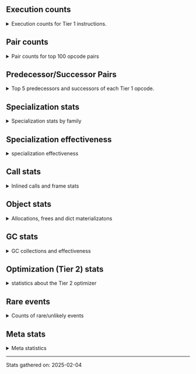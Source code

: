 ## Execution counts

<details>
<summary> Execution counts for Tier 1 instructions. </summary>


The "miss ratio" column shows the percentage of times the instruction
executed that it deoptimized. When this happens, the base unspecialized
instruction is not counted.

<table>
<thead>
<tr>
<th align="left">Name</th>
<th align="right">Base Count</th>
<th align="right">Head Count</th>
<th align="right">Change</th>
</tr>
</thead>
<tbody>
<tr>
<td align="left">ENTER_EXECUTOR</td>
<td align="right">68,939,360</td>
<td align="right">68,939,360</td>
<td align="right">0.0%</td>
</tr>
<tr>
<td align="left">RETURN_VALUE</td>
<td align="right">43,827,360</td>
<td align="right">43,827,360</td>
<td align="right">0.0%</td>
</tr>
<tr>
<td align="left">LOAD_FAST</td>
<td align="right">43,308,960</td>
<td align="right">43,308,960</td>
<td align="right">0.0%</td>
</tr>
<tr>
<td align="left">POP_JUMP_IF_FALSE</td>
<td align="right">39,941,560</td>
<td align="right">39,941,560</td>
<td align="right">0.0%</td>
</tr>
<tr>
<td align="left">TO_BOOL_BOOL</td>
<td align="right">32,763,900</td>
<td align="right">32,763,900</td>
<td align="right">0.0%</td>
</tr>
<tr>
<td align="left">RESUME_CHECK</td>
<td align="right">31,825,240</td>
<td align="right">31,825,240</td>
<td align="right">0.0%</td>
</tr>
<tr>
<td align="left">POP_TOP</td>
<td align="right">29,278,760</td>
<td align="right">29,278,760</td>
<td align="right">0.0%</td>
</tr>
<tr>
<td align="left">INTERPRETER_EXIT</td>
<td align="right">28,723,560</td>
<td align="right">28,723,560</td>
<td align="right">0.0%</td>
</tr>
<tr>
<td align="left">YIELD_VALUE</td>
<td align="right">27,287,340</td>
<td align="right">27,287,340</td>
<td align="right">0.0%</td>
</tr>
<tr>
<td align="left">LOAD_SMALL_INT</td>
<td align="right">22,303,440</td>
<td align="right">22,303,440</td>
<td align="right">0.0%</td>
</tr>
<tr>
<td align="left">STORE_FAST</td>
<td align="right">22,116,620</td>
<td align="right">22,116,620</td>
<td align="right">0.0%</td>
</tr>
<tr>
<td align="left">LOAD_FAST_LOAD_FAST</td>
<td align="right">11,573,220</td>
<td align="right">11,573,220</td>
<td align="right">0.0%</td>
</tr>
<tr>
<td align="left">POP_JUMP_IF_TRUE</td>
<td align="right">10,568,060</td>
<td align="right">10,568,060</td>
<td align="right">0.0%</td>
</tr>
<tr>
<td align="left">BINARY_SUBSCR_LIST_INT</td>
<td align="right">9,937,680</td>
<td align="right">9,937,680</td>
<td align="right">0.0%</td>
</tr>
<tr>
<td align="left">COMPARE_OP_INT</td>
<td align="right">9,759,340</td>
<td align="right">9,759,340</td>
<td align="right">0.0%</td>
</tr>
<tr>
<td align="left">LOAD_DEREF</td>
<td align="right">8,505,860</td>
<td align="right">8,505,860</td>
<td align="right">0.0%</td>
</tr>
<tr>
<td align="left">CONTAINS_OP</td>
<td align="right">7,916,260</td>
<td align="right">7,916,260</td>
<td align="right">0.0%</td>
</tr>
<tr>
<td align="left">BINARY_OP_ADD_INT</td>
<td align="right">7,892,960</td>
<td align="right">7,892,960</td>
<td align="right">0.0%</td>
</tr>
<tr>
<td align="left">CALL_PY_EXACT_ARGS</td>
<td align="right">7,838,040</td>
<td align="right">7,838,040</td>
<td align="right">0.0%</td>
</tr>
<tr>
<td align="left">LOAD_ATTR_INSTANCE_VALUE</td>
<td align="right">7,588,560</td>
<td align="right">7,588,560</td>
<td align="right">0.0%</td>
</tr>
<tr>
<td align="left">LOAD_ATTR_METHOD_WITH_VALUES</td>
<td align="right">7,300,200</td>
<td align="right">7,300,200</td>
<td align="right">0.0%</td>
</tr>
<tr>
<td align="left">LOAD_GLOBAL_MODULE</td>
<td align="right">6,908,120</td>
<td align="right">6,908,120</td>
<td align="right">0.0%</td>
</tr>
<tr>
<td align="left">BINARY_SUBSCR_GETITEM</td>
<td align="right">5,689,880</td>
<td align="right">5,689,880</td>
<td align="right">0.0%</td>
</tr>
<tr>
<td align="left">GET_ITER</td>
<td align="right">4,548,820</td>
<td align="right">4,548,820</td>
<td align="right">0.0%</td>
</tr>
<tr>
<td align="left">FOR_ITER_LIST</td>
<td align="right">3,854,240</td>
<td align="right">3,854,240</td>
<td align="right">0.0%</td>
</tr>
<tr>
<td align="left">SWAP</td>
<td align="right">2,737,040</td>
<td align="right">2,737,040</td>
<td align="right">0.0%</td>
</tr>
<tr>
<td align="left">LOAD_CONST_IMMORTAL</td>
<td align="right">2,495,800</td>
<td align="right">2,495,800</td>
<td align="right">0.0%</td>
</tr>
<tr>
<td align="left">COPY</td>
<td align="right">2,203,800</td>
<td align="right">2,203,800</td>
<td align="right">0.0%</td>
</tr>
<tr>
<td align="left">LOAD_GLOBAL_BUILTIN</td>
<td align="right">1,789,740</td>
<td align="right">1,789,740</td>
<td align="right">0.0%</td>
</tr>
<tr>
<td align="left">CALL_LEN</td>
<td align="right">1,789,300</td>
<td align="right">1,789,300</td>
<td align="right">0.0%</td>
</tr>
<tr>
<td align="left">POP_ITER</td>
<td align="right">1,340,160</td>
<td align="right">1,340,160</td>
<td align="right">0.0%</td>
</tr>
<tr>
<td align="left">FOR_ITER_RANGE</td>
<td align="right">1,308,360</td>
<td align="right">1,308,360</td>
<td align="right">0.0%</td>
</tr>
<tr>
<td align="left">STORE_SUBSCR_LIST_INT</td>
<td align="right">1,281,420</td>
<td align="right">1,281,420</td>
<td align="right">0.0%</td>
</tr>
<tr>
<td align="left">BINARY_OP_SUBTRACT_INT</td>
<td align="right">1,117,260</td>
<td align="right">1,117,260</td>
<td align="right">0.0%</td>
</tr>
<tr>
<td align="left">JUMP_BACKWARD_JIT</td>
<td align="right">1,005,880</td>
<td align="right">1,005,880</td>
<td align="right">0.0%</td>
</tr>
<tr>
<td align="left">CALL_BUILTIN_CLASS</td>
<td align="right">981,520</td>
<td align="right">981,520</td>
<td align="right">0.0%</td>
</tr>
<tr>
<td align="left">LOAD_CONST_MORTAL</td>
<td align="right">698,180</td>
<td align="right">698,180</td>
<td align="right">0.0%</td>
</tr>
<tr>
<td align="left">STORE_ATTR_INSTANCE_VALUE</td>
<td align="right">651,320</td>
<td align="right">651,320</td>
<td align="right">0.0%</td>
</tr>
<tr>
<td align="left">BUILD_LIST</td>
<td align="right">618,220</td>
<td align="right">618,220</td>
<td align="right">0.0%</td>
</tr>
<tr>
<td align="left">BUILD_TUPLE</td>
<td align="right">548,580</td>
<td align="right">548,580</td>
<td align="right">0.0%</td>
</tr>
<tr>
<td align="left">LOAD_ATTR_METHOD_NO_DICT</td>
<td align="right">514,280</td>
<td align="right">514,280</td>
<td align="right">0.0%</td>
</tr>
<tr>
<td align="left">NOT_TAKEN</td>
<td align="right">471,680</td>
<td align="right">471,680</td>
<td align="right">0.0%</td>
</tr>
<tr>
<td align="left">CALL_LIST_APPEND</td>
<td align="right">448,320</td>
<td align="right">448,320</td>
<td align="right">0.0%</td>
</tr>
<tr>
<td align="left">BINARY_SUBSCR</td>
<td align="right">421,600</td>
<td align="right">421,600</td>
<td align="right">0.0%</td>
</tr>
<tr>
<td align="left">POP_JUMP_IF_NOT_NONE</td>
<td align="right">376,780</td>
<td align="right">376,780</td>
<td align="right">0.0%</td>
</tr>
<tr>
<td align="left">EXTENDED_ARG</td>
<td align="right">357,980</td>
<td align="right">357,980</td>
<td align="right">0.0%</td>
</tr>
<tr>
<td align="left">EXIT_INIT_CHECK</td>
<td align="right">236,160</td>
<td align="right">236,160</td>
<td align="right">0.0%</td>
</tr>
<tr>
<td align="left">CALL_ALLOC_AND_ENTER_INIT</td>
<td align="right">236,160</td>
<td align="right">236,160</td>
<td align="right">0.0%</td>
</tr>
<tr>
<td align="left">MAKE_FUNCTION</td>
<td align="right">223,880</td>
<td align="right">223,880</td>
<td align="right">0.0%</td>
</tr>
<tr>
<td align="left">RETURN_GENERATOR</td>
<td align="right">223,820</td>
<td align="right">223,820</td>
<td align="right">0.0%</td>
</tr>
<tr>
<td align="left">COPY_FREE_VARS</td>
<td align="right">223,820</td>
<td align="right">223,820</td>
<td align="right">0.0%</td>
</tr>
<tr>
<td align="left">SET_FUNCTION_ATTRIBUTE</td>
<td align="right">223,820</td>
<td align="right">223,820</td>
<td align="right">0.0%</td>
</tr>
<tr>
<td align="left">CALL_BUILTIN_FAST_WITH_KEYWORDS</td>
<td align="right">223,760</td>
<td align="right">223,760</td>
<td align="right">0.0%</td>
</tr>
<tr>
<td align="left">MAKE_CELL</td>
<td align="right">207,420</td>
<td align="right">207,420</td>
<td align="right">0.0%</td>
</tr>
<tr>
<td align="left">LIST_APPEND</td>
<td align="right">203,520</td>
<td align="right">203,520</td>
<td align="right">0.0%</td>
</tr>
<tr>
<td align="left">STORE_FAST_LOAD_FAST</td>
<td align="right">201,260</td>
<td align="right">201,260</td>
<td align="right">0.0%</td>
</tr>
<tr>
<td align="left">LOAD_ATTR_CLASS</td>
<td align="right">188,220</td>
<td align="right">188,220</td>
<td align="right">0.0%</td>
</tr>
<tr>
<td align="left">JUMP_FORWARD</td>
<td align="right">165,180</td>
<td align="right">165,180</td>
<td align="right">0.0%</td>
</tr>
<tr>
<td align="left">LOAD_FAST_AND_CLEAR</td>
<td align="right">156,480</td>
<td align="right">156,480</td>
<td align="right">0.0%</td>
</tr>
<tr>
<td align="left">BINARY_SUBSCR_TUPLE_INT</td>
<td align="right">155,560</td>
<td align="right">155,560</td>
<td align="right">0.0%</td>
</tr>
<tr>
<td align="left">CALL_PY_GENERAL</td>
<td align="right">154,620</td>
<td align="right">154,620</td>
<td align="right">0.0%</td>
</tr>
<tr>
<td align="left">STORE_FAST_STORE_FAST</td>
<td align="right">124,920</td>
<td align="right">124,920</td>
<td align="right">0.0%</td>
</tr>
<tr>
<td align="left">UNPACK_SEQUENCE_TWO_TUPLE</td>
<td align="right">124,920</td>
<td align="right">124,920</td>
<td align="right">0.0%</td>
</tr>
<tr>
<td align="left">STORE_DEREF</td>
<td align="right">114,440</td>
<td align="right">114,440</td>
<td align="right">0.0%</td>
</tr>
<tr>
<td align="left">CONTAINS_OP_DICT</td>
<td align="right">109,440</td>
<td align="right">109,440</td>
<td align="right">0.0%</td>
</tr>
<tr>
<td align="left">BINARY_SUBSCR_DICT</td>
<td align="right">98,940</td>
<td align="right">98,940</td>
<td align="right">0.0%</td>
</tr>
<tr>
<td align="left">CALL_METHOD_DESCRIPTOR_O</td>
<td align="right">58,700</td>
<td align="right">58,700</td>
<td align="right">0.0%</td>
</tr>
<tr>
<td align="left">COMPARE_OP_STR</td>
<td align="right">36,540</td>
<td align="right">36,540</td>
<td align="right">0.0%</td>
</tr>
<tr>
<td align="left">BINARY_SUBSCR_STR_INT</td>
<td align="right">36,480</td>
<td align="right">36,480</td>
<td align="right">0.0%</td>
</tr>
<tr>
<td align="left">CALL_KW_NON_PY</td>
<td align="right">27,840</td>
<td align="right">27,840</td>
<td align="right">0.0%</td>
</tr>
<tr>
<td align="left">BINARY_OP</td>
<td align="right">25,220</td>
<td align="right">25,220</td>
<td align="right">0.0%</td>
</tr>
<tr>
<td align="left">BINARY_SLICE</td>
<td align="right">23,040</td>
<td align="right">23,040</td>
<td align="right">0.0%</td>
</tr>
<tr>
<td align="left">STORE_SUBSCR_DICT</td>
<td align="right">18,240</td>
<td align="right">18,240</td>
<td align="right">0.0%</td>
</tr>
<tr>
<td align="left">CALL_STR_1</td>
<td align="right">11,520</td>
<td align="right">11,520</td>
<td align="right">0.0%</td>
</tr>
<tr>
<td align="left">BINARY_OP_MULTIPLY_INT</td>
<td align="right">7,680</td>
<td align="right">7,680</td>
<td align="right">0.0%</td>
</tr>
<tr>
<td align="left">CALL_METHOD_DESCRIPTOR_FAST</td>
<td align="right">6,180</td>
<td align="right">6,180</td>
<td align="right">0.0%</td>
</tr>
<tr>
<td align="left">PUSH_NULL</td>
<td align="right">1,560</td>
<td align="right">1,560</td>
<td align="right">0.0%</td>
</tr>
<tr>
<td align="left">CALL_NON_PY_GENERAL</td>
<td align="right">1,320</td>
<td align="right">1,320</td>
<td align="right">0.0%</td>
</tr>
<tr>
<td align="left">LOAD_ATTR_MODULE</td>
<td align="right">1,260</td>
<td align="right">1,260</td>
<td align="right">0.0%</td>
</tr>
<tr>
<td align="left">CALL_METHOD_DESCRIPTOR_FAST_WITH_KEYWORDS</td>
<td align="right">1,020</td>
<td align="right">1,020</td>
<td align="right">0.0%</td>
</tr>
<tr>
<td align="left">CALL_METHOD_DESCRIPTOR_NOARGS</td>
<td align="right">1,020</td>
<td align="right">1,020</td>
<td align="right">0.0%</td>
</tr>
<tr>
<td align="left">BUILD_MAP</td>
<td align="right">960</td>
<td align="right">960</td>
<td align="right">0.0%</td>
</tr>
<tr>
<td align="left">CALL_KW_PY</td>
<td align="right">960</td>
<td align="right">960</td>
<td align="right">0.0%</td>
</tr>
<tr>
<td align="left">LOAD_ATTR_METHOD_LAZY_DICT</td>
<td align="right">960</td>
<td align="right">960</td>
<td align="right">0.0%</td>
</tr>
<tr>
<td align="left">LOAD_ATTR</td>
<td align="right">420</td>
<td align="right">420</td>
<td align="right">0.0%</td>
</tr>
<tr>
<td align="left">CALL</td>
<td align="right">380</td>
<td align="right">380</td>
<td align="right">0.0%</td>
</tr>
<tr>
<td align="left">LOAD_GLOBAL</td>
<td align="right">200</td>
<td align="right">200</td>
<td align="right">0.0%</td>
</tr>
<tr>
<td align="left">CALL_FUNCTION_EX</td>
<td align="right">120</td>
<td align="right">120</td>
<td align="right">0.0%</td>
</tr>
<tr>
<td align="left">TO_BOOL</td>
<td align="right">100</td>
<td align="right">100</td>
<td align="right">0.0%</td>
</tr>
<tr>
<td align="left">NOP</td>
<td align="right">60</td>
<td align="right">60</td>
<td align="right">0.0%</td>
</tr>
<tr>
<td align="left">CALL_INTRINSIC_1</td>
<td align="right">60</td>
<td align="right">60</td>
<td align="right">0.0%</td>
</tr>
<tr>
<td align="left">FOR_ITER</td>
<td align="right">60</td>
<td align="right">60</td>
<td align="right">0.0%</td>
</tr>
<tr>
<td align="left">IS_OP</td>
<td align="right">60</td>
<td align="right">60</td>
<td align="right">0.0%</td>
</tr>
<tr>
<td align="left">LIST_EXTEND</td>
<td align="right">60</td>
<td align="right">60</td>
<td align="right">0.0%</td>
</tr>
<tr>
<td align="left">LOAD_FAST_CHECK</td>
<td align="right">60</td>
<td align="right">60</td>
<td align="right">0.0%</td>
</tr>
<tr>
<td align="left">BINARY_OP_SUBTRACT_FLOAT</td>
<td align="right">60</td>
<td align="right">60</td>
<td align="right">0.0%</td>
</tr>
<tr>
<td align="left">UNPACK_SEQUENCE</td>
<td align="right">40</td>
<td align="right">40</td>
<td align="right">0.0%</td>
</tr>
<tr>
<td align="left">COMPARE_OP</td>
<td align="right">20</td>
<td align="right">20</td>
<td align="right">0.0%</td>
</tr>
</tbody>
</table>


</details>

## Pair counts

<details>
<summary> Pair counts for top 100 opcode pairs </summary>


Pairs of specialized operations that deoptimize and are then followed by
the corresponding unspecialized instruction are not counted as pairs.

Not included in comparative output.


</details>

## Predecessor/Successor Pairs

<details>
<summary> Top 5 predecessors and successors of each Tier 1 opcode. </summary>


This does not include the unspecialized instructions that occur after a
specialized instruction deoptimizes.

Not included in comparative output.


</details>

## Specialization stats

<details>
<summary> Specialization stats by family </summary>

### BINARY_OP

<details>
<summary> specialization stats for BINARY_OP family </summary>

<table>
<thead>
<tr>
<th align="left">Kind</th>
<th align="right">Base Count</th>
<th align="right">Base Ratio</th>
<th align="right">Head Count</th>
<th align="right">Head Ratio</th>
<th align="right">Change</th>
</tr>
</thead>
<tbody>
<tr>
<td align="left">
deferred
<details>
<summary>ⓘ</summary>

Lists the number of "deferred" (i.e. not specialized) instructions executed.
</details>
</td>
<td align="right">24,960</td>
<td align="right">0.2%</td>
<td align="right">24,960</td>
<td align="right">0.2%</td>
<td align="right">0.0%</td>
</tr>
<tr>
<td align="left">
hit
<details>
<summary>ⓘ</summary>

Specialized instructions that complete.
</details>
</td>
<td align="right">11,242,620</td>
<td align="right">99.8%</td>
<td align="right">11,242,620</td>
<td align="right">99.8%</td>
<td align="right">0.0%</td>
</tr>
</tbody>
</table>

<table>
<thead>
<tr>
<th align="left">Success</th>
<th align="right">Base Count</th>
<th align="right">Base Ratio</th>
<th align="right">Head Count</th>
<th align="right">Head Ratio</th>
<th align="right">Change</th>
</tr>
</thead>
<tbody>
<tr>
<td align="left">Success</td>
<td align="right">20</td>
<td align="right">7.7%</td>
<td align="right">20</td>
<td align="right">7.7%</td>
<td align="right">0.0%</td>
</tr>
<tr>
<td align="left">Failure</td>
<td align="right">240</td>
<td align="right">92.3%</td>
<td align="right">240</td>
<td align="right">92.3%</td>
<td align="right">0.0%</td>
</tr>
</tbody>
</table>

<table>
<thead>
<tr>
<th align="left">Failure kind</th>
<th align="right">Base Count</th>
<th align="right">Base Ratio</th>
<th align="right">Head Count</th>
<th align="right">Head Ratio</th>
<th align="right">Change</th>
</tr>
</thead>
<tbody>
<tr>
<td align="left">multiply different types</td>
<td align="right">160</td>
<td align="right">66.7%</td>
<td align="right">160</td>
<td align="right">66.7%</td>
<td align="right">0.0%</td>
</tr>
<tr>
<td align="left">remainder</td>
<td align="right">80</td>
<td align="right">33.3%</td>
<td align="right">80</td>
<td align="right">33.3%</td>
<td align="right">0.0%</td>
</tr>
</tbody>
</table>


</details>

### BINARY_SLICE

<details>
<summary> specialization stats for BINARY_SLICE family </summary>

<table>
<thead>
<tr>
<th align="left">Kind</th>
<th align="right">Base Count</th>
<th align="right">Base Ratio</th>
<th align="right">Head Count</th>
<th align="right">Head Ratio</th>
<th align="right">Change</th>
</tr>
</thead>
<tbody>
<tr>
<td align="left">
deferred
<details>
<summary>ⓘ</summary>

Lists the number of "deferred" (i.e. not specialized) instructions executed.
</details>
</td>
<td align="right">23,040</td>
<td align="right">100.0%</td>
<td align="right">23,040</td>
<td align="right">100.0%</td>
<td align="right">0.0%</td>
</tr>
</tbody>
</table>


</details>

### BINARY_SUBSCR

<details>
<summary> specialization stats for BINARY_SUBSCR family </summary>

<table>
<thead>
<tr>
<th align="left">Kind</th>
<th align="right">Base Count</th>
<th align="right">Base Ratio</th>
<th align="right">Head Count</th>
<th align="right">Head Ratio</th>
<th align="right">Change</th>
</tr>
</thead>
<tbody>
<tr>
<td align="left">
deferred
<details>
<summary>ⓘ</summary>

Lists the number of "deferred" (i.e. not specialized) instructions executed.
</details>
</td>
<td align="right">421,440</td>
<td align="right">0.5%</td>
<td align="right">421,440</td>
<td align="right">0.5%</td>
<td align="right">0.0%</td>
</tr>
<tr>
<td align="left">
hit
<details>
<summary>ⓘ</summary>

Specialized instructions that complete.
</details>
</td>
<td align="right">82,219,320</td>
<td align="right">99.5%</td>
<td align="right">82,219,320</td>
<td align="right">99.5%</td>
<td align="right">0.0%</td>
</tr>
</tbody>
</table>

<table>
<thead>
<tr>
<th align="left">Success</th>
<th align="right">Base Count</th>
<th align="right">Base Ratio</th>
<th align="right">Head Count</th>
<th align="right">Head Ratio</th>
<th align="right">Change</th>
</tr>
</thead>
<tbody>
<tr>
<td align="left">Success</td>
<td align="right">40</td>
<td align="right">25.0%</td>
<td align="right">40</td>
<td align="right">25.0%</td>
<td align="right">0.0%</td>
</tr>
<tr>
<td align="left">Failure</td>
<td align="right">120</td>
<td align="right">75.0%</td>
<td align="right">120</td>
<td align="right">75.0%</td>
<td align="right">0.0%</td>
</tr>
</tbody>
</table>

<table>
<thead>
<tr>
<th align="left">Failure kind</th>
<th align="right">Base Count</th>
<th align="right">Base Ratio</th>
<th align="right">Head Count</th>
<th align="right">Head Ratio</th>
<th align="right">Change</th>
</tr>
</thead>
<tbody>
<tr>
<td align="left">list slice</td>
<td align="right">120</td>
<td align="right">100.0%</td>
<td align="right">120</td>
<td align="right">100.0%</td>
<td align="right">0.0%</td>
</tr>
</tbody>
</table>


</details>

### CALL

<details>
<summary> specialization stats for CALL family </summary>

<table>
<thead>
<tr>
<th align="left">Kind</th>
<th align="right">Base Count</th>
<th align="right">Base Ratio</th>
<th align="right">Head Count</th>
<th align="right">Head Ratio</th>
<th align="right">Change</th>
</tr>
</thead>
<tbody>
<tr>
<td align="left">
hit
<details>
<summary>ⓘ</summary>

Specialized instructions that complete.
</details>
</td>
<td align="right">76,126,140</td>
<td align="right">100.0%</td>
<td align="right">76,126,140</td>
<td align="right">100.0%</td>
<td align="right">0.0%</td>
</tr>
</tbody>
</table>

<table>
<thead>
<tr>
<th align="left">Success</th>
<th align="right">Base Count</th>
<th align="right">Base Ratio</th>
<th align="right">Head Count</th>
<th align="right">Head Ratio</th>
<th align="right">Change</th>
</tr>
</thead>
<tbody>
<tr>
<td align="left">Success</td>
<td align="right">380</td>
<td align="right">100.0%</td>
<td align="right">380</td>
<td align="right">100.0%</td>
<td align="right">0.0%</td>
</tr>
<tr>
<td align="left">Failure</td>
<td align="right">0</td>
<td align="right">0.0%</td>
<td align="right">0</td>
<td align="right">0.0%</td>
<td align="right"></td>
</tr>
</tbody>
</table>


</details>

### COMPARE_OP

<details>
<summary> specialization stats for COMPARE_OP family </summary>

<table>
<thead>
<tr>
<th align="left">Kind</th>
<th align="right">Base Count</th>
<th align="right">Base Ratio</th>
<th align="right">Head Count</th>
<th align="right">Head Ratio</th>
<th align="right">Change</th>
</tr>
</thead>
<tbody>
<tr>
<td align="left">
hit
<details>
<summary>ⓘ</summary>

Specialized instructions that complete.
</details>
</td>
<td align="right">53,532,540</td>
<td align="right">100.0%</td>
<td align="right">53,532,540</td>
<td align="right">100.0%</td>
<td align="right">0.0%</td>
</tr>
</tbody>
</table>

<table>
<thead>
<tr>
<th align="left">Success</th>
<th align="right">Base Count</th>
<th align="right">Base Ratio</th>
<th align="right">Head Count</th>
<th align="right">Head Ratio</th>
<th align="right">Change</th>
</tr>
</thead>
<tbody>
<tr>
<td align="left">Success</td>
<td align="right">20</td>
<td align="right">100.0%</td>
<td align="right">20</td>
<td align="right">100.0%</td>
<td align="right">0.0%</td>
</tr>
<tr>
<td align="left">Failure</td>
<td align="right">0</td>
<td align="right">0.0%</td>
<td align="right">0</td>
<td align="right">0.0%</td>
<td align="right"></td>
</tr>
</tbody>
</table>


</details>

### CONTAINS_OP

<details>
<summary> specialization stats for CONTAINS_OP family </summary>

<table>
<thead>
<tr>
<th align="left">Kind</th>
<th align="right">Base Count</th>
<th align="right">Base Ratio</th>
<th align="right">Head Count</th>
<th align="right">Head Ratio</th>
<th align="right">Change</th>
</tr>
</thead>
<tbody>
<tr>
<td align="left">
deferred
<details>
<summary>ⓘ</summary>

Lists the number of "deferred" (i.e. not specialized) instructions executed.
</details>
</td>
<td align="right">7,914,260</td>
<td align="right">98.6%</td>
<td align="right">7,914,260</td>
<td align="right">98.6%</td>
<td align="right">0.0%</td>
</tr>
<tr>
<td align="left">
hit
<details>
<summary>ⓘ</summary>

Specialized instructions that complete.
</details>
</td>
<td align="right">109,440</td>
<td align="right">1.4%</td>
<td align="right">109,440</td>
<td align="right">1.4%</td>
<td align="right">0.0%</td>
</tr>
</tbody>
</table>

<table>
<thead>
<tr>
<th align="left">Success</th>
<th align="right">Base Count</th>
<th align="right">Base Ratio</th>
<th align="right">Head Count</th>
<th align="right">Head Ratio</th>
<th align="right">Change</th>
</tr>
</thead>
<tbody>
<tr>
<td align="left">Success</td>
<td align="right">0</td>
<td align="right">0.0%</td>
<td align="right">0</td>
<td align="right">0.0%</td>
<td align="right"></td>
</tr>
<tr>
<td align="left">Failure</td>
<td align="right">2,000</td>
<td align="right">100.0%</td>
<td align="right">2,000</td>
<td align="right">100.0%</td>
<td align="right">0.0%</td>
</tr>
</tbody>
</table>

<table>
<thead>
<tr>
<th align="left">Failure kind</th>
<th align="right">Base Count</th>
<th align="right">Base Ratio</th>
<th align="right">Head Count</th>
<th align="right">Head Ratio</th>
<th align="right">Change</th>
</tr>
</thead>
<tbody>
<tr>
<td align="left">list</td>
<td align="right">2,000</td>
<td align="right">100.0%</td>
<td align="right">2,000</td>
<td align="right">100.0%</td>
<td align="right">0.0%</td>
</tr>
</tbody>
</table>


</details>

### FOR_ITER

<details>
<summary> specialization stats for FOR_ITER family </summary>

<table>
<thead>
<tr>
<th align="left">Kind</th>
<th align="right">Base Count</th>
<th align="right">Base Ratio</th>
<th align="right">Head Count</th>
<th align="right">Head Ratio</th>
<th align="right">Change</th>
</tr>
</thead>
<tbody>
<tr>
<td align="left">
deferred
<details>
<summary>ⓘ</summary>

Lists the number of "deferred" (i.e. not specialized) instructions executed.
</details>
</td>
<td align="right">60</td>
<td align="right">0.0%</td>
<td align="right">60</td>
<td align="right">0.0%</td>
<td align="right">0.0%</td>
</tr>
<tr>
<td align="left">
hit
<details>
<summary>ⓘ</summary>

Specialized instructions that complete.
</details>
</td>
<td align="right">5,060,840</td>
<td align="right">98.0%</td>
<td align="right">5,060,840</td>
<td align="right">98.0%</td>
<td align="right">0.0%</td>
</tr>
<tr>
<td align="left">
miss
<details>
<summary>ⓘ</summary>

Specialized instructions that deopt.
</details>
</td>
<td align="right">101,760</td>
<td align="right">2.0%</td>
<td align="right">101,760</td>
<td align="right">2.0%</td>
<td align="right">0.0%</td>
</tr>
</tbody>
</table>

<table>
<thead>
<tr>
<th align="left">Success</th>
<th align="right">Base Count</th>
<th align="right">Base Ratio</th>
<th align="right">Head Count</th>
<th align="right">Head Ratio</th>
<th align="right">Change</th>
</tr>
</thead>
<tbody>
<tr>
<td align="left">Success</td>
<td align="right">1,920</td>
<td align="right">100.0%</td>
<td align="right">1,920</td>
<td align="right">100.0%</td>
<td align="right">0.0%</td>
</tr>
<tr>
<td align="left">Failure</td>
<td align="right">0</td>
<td align="right">0.0%</td>
<td align="right">0</td>
<td align="right">0.0%</td>
<td align="right"></td>
</tr>
</tbody>
</table>


</details>

### LOAD_ATTR

<details>
<summary> specialization stats for LOAD_ATTR family </summary>

<table>
<thead>
<tr>
<th align="left">Kind</th>
<th align="right">Base Count</th>
<th align="right">Base Ratio</th>
<th align="right">Head Count</th>
<th align="right">Head Ratio</th>
<th align="right">Change</th>
</tr>
</thead>
<tbody>
<tr>
<td align="left">
deferred
<details>
<summary>ⓘ</summary>

Lists the number of "deferred" (i.e. not specialized) instructions executed.
</details>
</td>
<td align="right">60</td>
<td align="right">0.0%</td>
<td align="right">60</td>
<td align="right">0.0%</td>
<td align="right">0.0%</td>
</tr>
<tr>
<td align="left">
hit
<details>
<summary>ⓘ</summary>

Specialized instructions that complete.
</details>
</td>
<td align="right">105,165,540</td>
<td align="right">100.0%</td>
<td align="right">105,165,540</td>
<td align="right">100.0%</td>
<td align="right">0.0%</td>
</tr>
</tbody>
</table>

<table>
<thead>
<tr>
<th align="left">Success</th>
<th align="right">Base Count</th>
<th align="right">Base Ratio</th>
<th align="right">Head Count</th>
<th align="right">Head Ratio</th>
<th align="right">Change</th>
</tr>
</thead>
<tbody>
<tr>
<td align="left">Success</td>
<td align="right">340</td>
<td align="right">94.4%</td>
<td align="right">340</td>
<td align="right">94.4%</td>
<td align="right">0.0%</td>
</tr>
<tr>
<td align="left">Failure</td>
<td align="right">20</td>
<td align="right">5.6%</td>
<td align="right">20</td>
<td align="right">5.6%</td>
<td align="right">0.0%</td>
</tr>
</tbody>
</table>


</details>

### LOAD_GLOBAL

<details>
<summary> specialization stats for LOAD_GLOBAL family </summary>

<table>
<thead>
<tr>
<th align="left">Kind</th>
<th align="right">Base Count</th>
<th align="right">Base Ratio</th>
<th align="right">Head Count</th>
<th align="right">Head Ratio</th>
<th align="right">Change</th>
</tr>
</thead>
<tbody>
<tr>
<td align="left">
hit
<details>
<summary>ⓘ</summary>

Specialized instructions that complete.
</details>
</td>
<td align="right">9,408,100</td>
<td align="right">100.0%</td>
<td align="right">9,408,100</td>
<td align="right">100.0%</td>
<td align="right">0.0%</td>
</tr>
</tbody>
</table>

<table>
<thead>
<tr>
<th align="left">Success</th>
<th align="right">Base Count</th>
<th align="right">Base Ratio</th>
<th align="right">Head Count</th>
<th align="right">Head Ratio</th>
<th align="right">Change</th>
</tr>
</thead>
<tbody>
<tr>
<td align="left">Success</td>
<td align="right">200</td>
<td align="right">100.0%</td>
<td align="right">200</td>
<td align="right">100.0%</td>
<td align="right">0.0%</td>
</tr>
<tr>
<td align="left">Failure</td>
<td align="right">0</td>
<td align="right">0.0%</td>
<td align="right">0</td>
<td align="right">0.0%</td>
<td align="right"></td>
</tr>
</tbody>
</table>


</details>

### STORE_ATTR

<details>
<summary> specialization stats for STORE_ATTR family </summary>

<table>
<thead>
<tr>
<th align="left">Kind</th>
<th align="right">Base Count</th>
<th align="right">Base Ratio</th>
<th align="right">Head Count</th>
<th align="right">Head Ratio</th>
<th align="right">Change</th>
</tr>
</thead>
<tbody>
<tr>
<td align="left">
hit
<details>
<summary>ⓘ</summary>

Specialized instructions that complete.
</details>
</td>
<td align="right">708,480</td>
<td align="right">100.0%</td>
<td align="right">708,480</td>
<td align="right">100.0%</td>
<td align="right">0.0%</td>
</tr>
</tbody>
</table>


</details>

### STORE_SUBSCR

<details>
<summary> specialization stats for STORE_SUBSCR family </summary>

<table>
<thead>
<tr>
<th align="left">Kind</th>
<th align="right">Base Count</th>
<th align="right">Base Ratio</th>
<th align="right">Head Count</th>
<th align="right">Head Ratio</th>
<th align="right">Change</th>
</tr>
</thead>
<tbody>
<tr>
<td align="left">
hit
<details>
<summary>ⓘ</summary>

Specialized instructions that complete.
</details>
</td>
<td align="right">3,494,400</td>
<td align="right">100.0%</td>
<td align="right">3,494,400</td>
<td align="right">100.0%</td>
<td align="right">0.0%</td>
</tr>
</tbody>
</table>


</details>

### TO_BOOL

<details>
<summary> specialization stats for TO_BOOL family </summary>

<table>
<thead>
<tr>
<th align="left">Kind</th>
<th align="right">Base Count</th>
<th align="right">Base Ratio</th>
<th align="right">Head Count</th>
<th align="right">Head Ratio</th>
<th align="right">Change</th>
</tr>
</thead>
<tbody>
<tr>
<td align="left">
deferred
<details>
<summary>ⓘ</summary>

Lists the number of "deferred" (i.e. not specialized) instructions executed.
</details>
</td>
<td align="right">60</td>
<td align="right">0.0%</td>
<td align="right">60</td>
<td align="right">0.0%</td>
<td align="right">0.0%</td>
</tr>
<tr>
<td align="left">
hit
<details>
<summary>ⓘ</summary>

Specialized instructions that complete.
</details>
</td>
<td align="right">32,763,900</td>
<td align="right">100.0%</td>
<td align="right">32,763,900</td>
<td align="right">100.0%</td>
<td align="right">0.0%</td>
</tr>
</tbody>
</table>

<table>
<thead>
<tr>
<th align="left">Success</th>
<th align="right">Base Count</th>
<th align="right">Base Ratio</th>
<th align="right">Head Count</th>
<th align="right">Head Ratio</th>
<th align="right">Change</th>
</tr>
</thead>
<tbody>
<tr>
<td align="left">Success</td>
<td align="right">20</td>
<td align="right">50.0%</td>
<td align="right">20</td>
<td align="right">50.0%</td>
<td align="right">0.0%</td>
</tr>
<tr>
<td align="left">Failure</td>
<td align="right">20</td>
<td align="right">50.0%</td>
<td align="right">20</td>
<td align="right">50.0%</td>
<td align="right">0.0%</td>
</tr>
</tbody>
</table>

<table>
<thead>
<tr>
<th align="left">Failure kind</th>
<th align="right">Base Count</th>
<th align="right">Base Ratio</th>
<th align="right">Head Count</th>
<th align="right">Head Ratio</th>
<th align="right">Change</th>
</tr>
</thead>
<tbody>
<tr>
<td align="left">sequence</td>
<td align="right">20</td>
<td align="right">100.0%</td>
<td align="right">20</td>
<td align="right">100.0%</td>
<td align="right">0.0%</td>
</tr>
</tbody>
</table>


</details>

### UNPACK_SEQUENCE

<details>
<summary> specialization stats for UNPACK_SEQUENCE family </summary>

<table>
<thead>
<tr>
<th align="left">Kind</th>
<th align="right">Base Count</th>
<th align="right">Base Ratio</th>
<th align="right">Head Count</th>
<th align="right">Head Ratio</th>
<th align="right">Change</th>
</tr>
</thead>
<tbody>
<tr>
<td align="left">
hit
<details>
<summary>ⓘ</summary>

Specialized instructions that complete.
</details>
</td>
<td align="right">124,920</td>
<td align="right">100.0%</td>
<td align="right">124,920</td>
<td align="right">100.0%</td>
<td align="right">0.0%</td>
</tr>
</tbody>
</table>

<table>
<thead>
<tr>
<th align="left">Success</th>
<th align="right">Base Count</th>
<th align="right">Base Ratio</th>
<th align="right">Head Count</th>
<th align="right">Head Ratio</th>
<th align="right">Change</th>
</tr>
</thead>
<tbody>
<tr>
<td align="left">Success</td>
<td align="right">40</td>
<td align="right">100.0%</td>
<td align="right">40</td>
<td align="right">100.0%</td>
<td align="right">0.0%</td>
</tr>
<tr>
<td align="left">Failure</td>
<td align="right">0</td>
<td align="right">0.0%</td>
<td align="right">0</td>
<td align="right">0.0%</td>
<td align="right"></td>
</tr>
</tbody>
</table>


</details>


</details>

## Specialization effectiveness

<details>
<summary> specialization effectiveness </summary>


All entries are execution counts. Should add up to the total number of
Tier 1 instructions executed.

<table>
<thead>
<tr>
<th align="left">Instructions</th>
<th align="right">Base Count</th>
<th align="right">Base Ratio</th>
<th align="right">Head Count</th>
<th align="right">Head Ratio</th>
<th align="right">Change</th>
</tr>
</thead>
<tbody>
<tr>
<td align="left">
Basic
<details>
<summary>ⓘ</summary>

Instructions that are not and cannot be specialized, e.g. `LOAD_FAST`.
</details>
</td>
<td align="right">371,884,820</td>
<td align="right">70.5%</td>
<td align="right">371,884,820</td>
<td align="right">70.5%</td>
<td align="right">0.0%</td>
</tr>
<tr>
<td align="left">
Not specialized
<details>
<summary>ⓘ</summary>

Instructions that could be specialized but aren't, e.g. `LOAD_ATTR`, `BINARY_SLICE`.
</details>
</td>
<td align="right">8,387,340</td>
<td align="right">1.6%</td>
<td align="right">8,387,340</td>
<td align="right">1.6%</td>
<td align="right">0.0%</td>
</tr>
<tr>
<td align="left">
Specialized hits
<details>
<summary>ⓘ</summary>

Specialized instructions, e.g. `LOAD_ATTR_MODULE` that complete.
</details>
</td>
<td align="right">146,838,460</td>
<td align="right">27.9%</td>
<td align="right">146,838,460</td>
<td align="right">27.9%</td>
<td align="right">0.0%</td>
</tr>
<tr>
<td align="left">
Specialized misses
<details>
<summary>ⓘ</summary>

Specialized instructions, e.g. `LOAD_ATTR_MODULE` that deopt.
</details>
</td>
<td align="right">102,480</td>
<td align="right">0.0%</td>
<td align="right">102,480</td>
<td align="right">0.0%</td>
<td align="right">0.0%</td>
</tr>
</tbody>
</table>

### Deferred by instruction

<details>
<summary> Breakdown of deferred (not specialized) instruction counts by family </summary>

<table>
<thead>
<tr>
<th align="left">Name</th>
<th align="right">Base Count</th>
<th align="right">Base Ratio</th>
<th align="right">Head Count</th>
<th align="right">Head Ratio</th>
<th align="right">Change</th>
</tr>
</thead>
<tbody>
<tr>
<td align="left">CONTAINS_OP</td>
<td align="right">7,914,260</td>
<td align="right">94.4%</td>
<td align="right">7,914,260</td>
<td align="right">94.4%</td>
<td align="right">0.0%</td>
</tr>
<tr>
<td align="left">BINARY_SUBSCR</td>
<td align="right">421,440</td>
<td align="right">5.0%</td>
<td align="right">421,440</td>
<td align="right">5.0%</td>
<td align="right">0.0%</td>
</tr>
<tr>
<td align="left">BINARY_OP</td>
<td align="right">24,960</td>
<td align="right">0.3%</td>
<td align="right">24,960</td>
<td align="right">0.3%</td>
<td align="right">0.0%</td>
</tr>
<tr>
<td align="left">BINARY_SLICE</td>
<td align="right">23,040</td>
<td align="right">0.3%</td>
<td align="right">23,040</td>
<td align="right">0.3%</td>
<td align="right">0.0%</td>
</tr>
<tr>
<td align="left">TO_BOOL</td>
<td align="right">60</td>
<td align="right">0.0%</td>
<td align="right">60</td>
<td align="right">0.0%</td>
<td align="right">0.0%</td>
</tr>
<tr>
<td align="left">FOR_ITER</td>
<td align="right">60</td>
<td align="right">0.0%</td>
<td align="right">60</td>
<td align="right">0.0%</td>
<td align="right">0.0%</td>
</tr>
<tr>
<td align="left">LOAD_ATTR</td>
<td align="right">60</td>
<td align="right">0.0%</td>
<td align="right">60</td>
<td align="right">0.0%</td>
<td align="right">0.0%</td>
</tr>
<tr>
<td align="left">STORE_SLICE</td>
<td align="right">0</td>
<td align="right">0.0%</td>
<td align="right">0</td>
<td align="right">0.0%</td>
<td align="right"></td>
</tr>
<tr>
<td align="left">CACHE</td>
<td align="right">0</td>
<td align="right">0.0%</td>
<td align="right">0</td>
<td align="right">0.0%</td>
<td align="right"></td>
</tr>
<tr>
<td align="left">CALL_FUNCTION_EX</td>
<td align="right">0</td>
<td align="right">0.0%</td>
<td align="right">0</td>
<td align="right">0.0%</td>
<td align="right"></td>
</tr>
</tbody>
</table>


</details>

### Misses by instruction

<details>
<summary> Breakdown of misses (specialized deopts) instruction counts by family </summary>

<table>
<thead>
<tr>
<th align="left">Name</th>
<th align="right">Base Count</th>
<th align="right">Base Ratio</th>
<th align="right">Head Count</th>
<th align="right">Head Ratio</th>
<th align="right">Change</th>
</tr>
</thead>
<tbody>
<tr>
<td align="left">FOR_ITER_LIST</td>
<td align="right">50,880</td>
<td align="right">49.3%</td>
<td align="right">50,880</td>
<td align="right">49.3%</td>
<td align="right">0.0%</td>
</tr>
<tr>
<td align="left">FOR_ITER_RANGE</td>
<td align="right">50,880</td>
<td align="right">49.3%</td>
<td align="right">50,880</td>
<td align="right">49.3%</td>
<td align="right">0.0%</td>
</tr>
<tr>
<td align="left">RESUME</td>
<td align="right">720</td>
<td align="right">0.7%</td>
<td align="right">720</td>
<td align="right">0.7%</td>
<td align="right">0.0%</td>
</tr>
<tr>
<td align="left">RESUME_CHECK</td>
<td align="right">720</td>
<td align="right">0.7%</td>
<td align="right">720</td>
<td align="right">0.7%</td>
<td align="right">0.0%</td>
</tr>
<tr>
<td align="left">CACHE</td>
<td align="right">0</td>
<td align="right">0.0%</td>
<td align="right">0</td>
<td align="right">0.0%</td>
<td align="right"></td>
</tr>
<tr>
<td align="left">CALL_FUNCTION_EX</td>
<td align="right">0</td>
<td align="right">0.0%</td>
<td align="right">0</td>
<td align="right">0.0%</td>
<td align="right"></td>
</tr>
<tr>
<td align="left">EXIT_INIT_CHECK</td>
<td align="right">0</td>
<td align="right">0.0%</td>
<td align="right">0</td>
<td align="right">0.0%</td>
<td align="right"></td>
</tr>
<tr>
<td align="left">GET_ITER</td>
<td align="right">0</td>
<td align="right">0.0%</td>
<td align="right">0</td>
<td align="right">0.0%</td>
<td align="right"></td>
</tr>
<tr>
<td align="left">INTERPRETER_EXIT</td>
<td align="right">0</td>
<td align="right">0.0%</td>
<td align="right">0</td>
<td align="right">0.0%</td>
<td align="right"></td>
</tr>
<tr>
<td align="left">MAKE_FUNCTION</td>
<td align="right">0</td>
<td align="right">0.0%</td>
<td align="right">0</td>
<td align="right">0.0%</td>
<td align="right"></td>
</tr>
</tbody>
</table>


</details>


</details>

## Call stats

<details>
<summary> Inlined calls and frame stats </summary>


This shows what fraction of calls to Python functions are inlined (i.e.
not having a call at the C level) and for those that are not, where the
call comes from.  The various categories overlap.

Also includes the count of frame objects created.

<table>
<thead>
<tr>
<th align="left"></th>
<th align="right">Base Count</th>
<th align="right">Base Ratio</th>
<th align="right">Head Count</th>
<th align="right">Head Ratio</th>
<th align="right">Change</th>
</tr>
</thead>
<tbody>
<tr>
<td align="left">Calls to PyEval_EvalDefault</td>
<td align="right">28,723,620</td>
<td align="right">39.7%</td>
<td align="right">28,723,620</td>
<td align="right">39.7%</td>
<td align="right">0.0%</td>
</tr>
<tr>
<td align="left">Calls to Python functions inlined</td>
<td align="right">43,591,140</td>
<td align="right">60.3%</td>
<td align="right">43,591,140</td>
<td align="right">60.3%</td>
<td align="right">0.0%</td>
</tr>
<tr>
<td align="left">Calls via PyEval_EvalFrame (total)</td>
<td align="right">28,723,620</td>
<td align="right">39.7%</td>
<td align="right">28,723,620</td>
<td align="right">39.7%</td>
<td align="right">0.0%</td>
</tr>
<tr>
<td align="left">Calls via PyEval_EvalFrame (vector)</td>
<td align="right">60</td>
<td align="right">0.0%</td>
<td align="right">60</td>
<td align="right">0.0%</td>
<td align="right">0.0%</td>
</tr>
<tr>
<td align="left">Calls via PyEval_EvalFrame (generator)</td>
<td align="right">28,723,560</td>
<td align="right">39.7%</td>
<td align="right">28,723,560</td>
<td align="right">39.7%</td>
<td align="right">0.0%</td>
</tr>
<tr>
<td align="left">Calls via PyEval_EvalFrame (legacy)</td>
<td align="right">0</td>
<td align="right">0.0%</td>
<td align="right">0</td>
<td align="right">0.0%</td>
<td align="right"></td>
</tr>
<tr>
<td align="left">Calls via PyEval_EvalFrame (function vectorcall)</td>
<td align="right">60</td>
<td align="right">0.0%</td>
<td align="right">60</td>
<td align="right">0.0%</td>
<td align="right">0.0%</td>
</tr>
<tr>
<td align="left">Calls via PyEval_EvalFrame (build class)</td>
<td align="right">0</td>
<td align="right">0.0%</td>
<td align="right">0</td>
<td align="right">0.0%</td>
<td align="right"></td>
</tr>
<tr>
<td align="left">Calls via PyEval_EvalFrame (slot)</td>
<td align="right">0</td>
<td align="right">0.0%</td>
<td align="right">0</td>
<td align="right">0.0%</td>
<td align="right"></td>
</tr>
<tr>
<td align="left">Calls via PyEval_EvalFrame (function ex)</td>
<td align="right">60</td>
<td align="right">0.0%</td>
<td align="right">60</td>
<td align="right">0.0%</td>
<td align="right">0.0%</td>
</tr>
<tr>
<td align="left">Calls via PyEval_EvalFrame (api)</td>
<td align="right">0</td>
<td align="right">0.0%</td>
<td align="right">0</td>
<td align="right">0.0%</td>
<td align="right"></td>
</tr>
<tr>
<td align="left">Calls via PyEval_EvalFrame (method)</td>
<td align="right">0</td>
<td align="right">0.0%</td>
<td align="right">0</td>
<td align="right">0.0%</td>
<td align="right"></td>
</tr>
<tr>
<td align="left">Frame objects created</td>
<td align="right">0</td>
<td align="right">0.0%</td>
<td align="right">0</td>
<td align="right">0.0%</td>
<td align="right"></td>
</tr>
<tr>
<td align="left">Frames pushed</td>
<td align="right">43,827,360</td>
<td align="right">60.6%</td>
<td align="right">43,827,360</td>
<td align="right">60.6%</td>
<td align="right">0.0%</td>
</tr>
</tbody>
</table>


</details>

## Object stats

<details>
<summary> Allocations, frees and dict materializatons </summary>


Below, "allocations" means "allocations that are not from a freelist".
Total allocations = "Allocations from freelist" + "Allocations".

"Inline values" is the number of values arrays inlined into objects.

The cache hit/miss numbers are for the MRO cache, split into dunder and
other names.

<table>
<thead>
<tr>
<th align="left"></th>
<th align="right">Base Count</th>
<th align="right">Base Ratio</th>
<th align="right">Head Count</th>
<th align="right">Head Ratio</th>
<th align="right">Change</th>
</tr>
</thead>
<tbody>
<tr>
<td align="left">Method cache dunder misses</td>
<td align="right">2</td>
<td align="right"></td>
<td align="right">1</td>
<td align="right"></td>
<td align="right">-50.0%</td>
</tr>
<tr>
<td align="left">Method cache collisions</td>
<td align="right">46</td>
<td align="right"></td>
<td align="right">48</td>
<td align="right"></td>
<td align="right">4.3%</td>
</tr>
<tr>
<td align="left">Method cache misses</td>
<td align="right">53</td>
<td align="right"></td>
<td align="right">55</td>
<td align="right"></td>
<td align="right">3.8%</td>
</tr>
<tr>
<td align="left">Method cache hits</td>
<td align="right">51,167</td>
<td align="right"></td>
<td align="right">51,165</td>
<td align="right"></td>
<td align="right">-0.0%</td>
</tr>
<tr>
<td align="left">Method cache dunder hits</td>
<td align="right">94,138</td>
<td align="right"></td>
<td align="right">94,139</td>
<td align="right"></td>
<td align="right">0.0%</td>
</tr>
<tr>
<td align="left">Frees</td>
<td align="right">11,305,523</td>
<td align="right"></td>
<td align="right">11,305,524</td>
<td align="right"></td>
<td align="right">0.0%</td>
</tr>
<tr>
<td align="left">Mortal decrefs</td>
<td align="right">433,387,394</td>
<td align="right">32.8%</td>
<td align="right">433,387,398</td>
<td align="right">32.8%</td>
<td align="right">0.0%</td>
</tr>
<tr>
<td align="left">Immortal increfs</td>
<td align="right">243,436,280</td>
<td align="right">24.3%</td>
<td align="right">243,436,278</td>
<td align="right">24.3%</td>
<td align="right">-0.0%</td>
</tr>
<tr>
<td align="left">Mortal increfs</td>
<td align="right">520,646,270</td>
<td align="right">52.0%</td>
<td align="right">520,646,274</td>
<td align="right">52.0%</td>
<td align="right">0.0%</td>
</tr>
<tr>
<td align="left">Immortal decrefs</td>
<td align="right">483,723,716</td>
<td align="right">36.6%</td>
<td align="right">483,723,714</td>
<td align="right">36.6%</td>
<td align="right">-0.0%</td>
</tr>
<tr>
<td align="left">Allocations from freelist</td>
<td align="right">7,930,640</td>
<td align="right">41.9%</td>
<td align="right">7,930,640</td>
<td align="right">41.9%</td>
<td align="right">0.0%</td>
</tr>
<tr>
<td align="left">Frees to freelist</td>
<td align="right">7,930,560</td>
<td align="right"></td>
<td align="right">7,930,560</td>
<td align="right"></td>
<td align="right">0.0%</td>
</tr>
<tr>
<td align="left">Allocations</td>
<td align="right">10,982,640</td>
<td align="right">58.1%</td>
<td align="right">10,982,640</td>
<td align="right">58.1%</td>
<td align="right">0.0%</td>
</tr>
<tr>
<td align="left">Allocations to 512 bytes</td>
<td align="right">10,981,160</td>
<td align="right">58.1%</td>
<td align="right">10,981,160</td>
<td align="right">58.1%</td>
<td align="right">0.0%</td>
</tr>
<tr>
<td align="left">Allocations to 4 kbytes</td>
<td align="right">1,400</td>
<td align="right">0.0%</td>
<td align="right">1,400</td>
<td align="right">0.0%</td>
<td align="right">0.0%</td>
</tr>
<tr>
<td align="left">Allocations over 4 kbytes</td>
<td align="right">80</td>
<td align="right">0.0%</td>
<td align="right">80</td>
<td align="right">0.0%</td>
<td align="right">0.0%</td>
</tr>
<tr>
<td align="left">Inline values</td>
<td align="right">236,160</td>
<td align="right"></td>
<td align="right">236,160</td>
<td align="right"></td>
<td align="right">0.0%</td>
</tr>
<tr>
<td align="left">Interpreter mortal increfs</td>
<td align="right">146,949,020</td>
<td align="right">14.7%</td>
<td align="right">146,949,020</td>
<td align="right">14.7%</td>
<td align="right">0.0%</td>
</tr>
<tr>
<td align="left">Interpreter mortal decrefs</td>
<td align="right">250,325,280</td>
<td align="right">18.9%</td>
<td align="right">250,325,280</td>
<td align="right">18.9%</td>
<td align="right">0.0%</td>
</tr>
<tr>
<td align="left">Interpreter immortal increfs</td>
<td align="right">90,501,040</td>
<td align="right">9.0%</td>
<td align="right">90,501,040</td>
<td align="right">9.0%</td>
<td align="right">0.0%</td>
</tr>
<tr>
<td align="left">Interpreter immortal decrefs</td>
<td align="right">155,238,500</td>
<td align="right">11.7%</td>
<td align="right">155,238,500</td>
<td align="right">11.7%</td>
<td align="right">0.0%</td>
</tr>
<tr>
<td align="left">Materialize dict (on request)</td>
<td align="right">0</td>
<td align="right">0.0%</td>
<td align="right">0</td>
<td align="right">0.0%</td>
<td align="right"></td>
</tr>
<tr>
<td align="left">Materialize dict (new key)</td>
<td align="right">0</td>
<td align="right">0.0%</td>
<td align="right">0</td>
<td align="right">0.0%</td>
<td align="right"></td>
</tr>
<tr>
<td align="left">Materialize dict (too big)</td>
<td align="right">0</td>
<td align="right">0.0%</td>
<td align="right">0</td>
<td align="right">0.0%</td>
<td align="right"></td>
</tr>
<tr>
<td align="left">Materialize dict (str subclass)</td>
<td align="right">0</td>
<td align="right">0.0%</td>
<td align="right">0</td>
<td align="right">0.0%</td>
<td align="right"></td>
</tr>
</tbody>
</table>


</details>

## GC stats

<details>
<summary> GC collections and effectiveness </summary>


Collected/visits gives some measure of efficiency.

<table>
<thead>
<tr>
<th align="right">Generation</th>
<th align="right">Base Collections</th>
<th align="right">Base Objects collected</th>
<th align="right">Base Object visits</th>
<th align="right">Base Reachable from roots</th>
<th align="right">Base Not reachable from roots</th>
<th align="right">Head Collections</th>
<th align="right">Head Objects collected</th>
<th align="right">Head Object visits</th>
<th align="right">Head Reachable from roots</th>
<th align="right">Head Not reachable from roots</th>
</tr>
</thead>
<tbody>
<tr>
<td align="right">0</td>
<td align="right">0</td>
<td align="right">0</td>
<td align="right">0</td>
<td align="right">0</td>
<td align="right">0</td>
<td align="right">0</td>
<td align="right">0</td>
<td align="right">0</td>
<td align="right">0</td>
<td align="right">0</td>
</tr>
<tr>
<td align="right">1</td>
<td align="right">0</td>
<td align="right">0</td>
<td align="right">0</td>
<td align="right">0</td>
<td align="right">0</td>
<td align="right">0</td>
<td align="right">0</td>
<td align="right">0</td>
<td align="right">0</td>
<td align="right">0</td>
</tr>
<tr>
<td align="right">2</td>
<td align="right">0</td>
<td align="right">0</td>
<td align="right">0</td>
<td align="right">0</td>
<td align="right">0</td>
<td align="right">0</td>
<td align="right">0</td>
<td align="right">0</td>
<td align="right">0</td>
<td align="right">0</td>
</tr>
</tbody>
</table>


</details>

## Optimization (Tier 2) stats

<details>
<summary> statistics about the Tier 2 optimizer </summary>

<table>
<thead>
<tr>
<th align="left"></th>
<th align="right">Base Count</th>
<th align="right">Base Ratio</th>
<th align="right">Head Count</th>
<th align="right">Head Ratio</th>
<th align="right">Change</th>
</tr>
</thead>
<tbody>
<tr>
<td align="left">
Optimization attempts
<details>
<summary>ⓘ</summary>

The number of times a potential trace is identified.  Specifically, this occurs in the JUMP BACKWARD instruction when the counter reaches a threshold.
</details>
</td>
<td align="right">16,860</td>
<td align="right"></td>
<td align="right">16,860</td>
<td align="right"></td>
<td align="right">0.0%</td>
</tr>
<tr>
<td align="left">
Traces created
<details>
<summary>ⓘ</summary>

The number of traces that were successfully created.
</details>
</td>
<td align="right">660</td>
<td align="right">3.9%</td>
<td align="right">660</td>
<td align="right">3.9%</td>
<td align="right">0.0%</td>
</tr>
<tr>
<td align="left">
Trace stack overflow
<details>
<summary>ⓘ</summary>

A trace is truncated because it would require more than 5 stack frames.
</details>
</td>
<td align="right">0</td>
<td align="right">0.0%</td>
<td align="right">0</td>
<td align="right">0.0%</td>
<td align="right"></td>
</tr>
<tr>
<td align="left">
Trace stack underflow
<details>
<summary>ⓘ</summary>

A potential trace is abandoned because it pops more frames than it pushes.
</details>
</td>
<td align="right">16,280</td>
<td align="right">96.6%</td>
<td align="right">16,280</td>
<td align="right">96.6%</td>
<td align="right">0.0%</td>
</tr>
<tr>
<td align="left">
Trace too long
<details>
<summary>ⓘ</summary>

A trace is truncated because it is longer than the instruction buffer.
</details>
</td>
<td align="right">0</td>
<td align="right">0.0%</td>
<td align="right">0</td>
<td align="right">0.0%</td>
<td align="right"></td>
</tr>
<tr>
<td align="left">
Trace too short
<details>
<summary>ⓘ</summary>

A potential trace is abandoned because it it too short.
</details>
</td>
<td align="right">16,200</td>
<td align="right">96.1%</td>
<td align="right">16,200</td>
<td align="right">96.1%</td>
<td align="right">0.0%</td>
</tr>
<tr>
<td align="left">
Inner loop found
<details>
<summary>ⓘ</summary>

A trace is truncated because it has an inner loop
</details>
</td>
<td align="right">0</td>
<td align="right">0.0%</td>
<td align="right">0</td>
<td align="right">0.0%</td>
<td align="right"></td>
</tr>
<tr>
<td align="left">
Recursive call
<details>
<summary>ⓘ</summary>

A trace is truncated because it has a recursive call.
</details>
</td>
<td align="right">0</td>
<td align="right">0.0%</td>
<td align="right">0</td>
<td align="right">0.0%</td>
<td align="right"></td>
</tr>
<tr>
<td align="left">
Low confidence
<details>
<summary>ⓘ</summary>

A trace is abandoned because the likelihood of the jump to top being taken is too low.
</details>
</td>
<td align="right">0</td>
<td align="right">0.0%</td>
<td align="right">0</td>
<td align="right">0.0%</td>
<td align="right"></td>
</tr>
<tr>
<td align="left">
Executors invalidated
<details>
<summary>ⓘ</summary>

The number of executors that were invalidated due to watched dictionary changes.
</details>
</td>
<td align="right">0</td>
<td align="right">0.0%</td>
<td align="right">0</td>
<td align="right">0.0%</td>
<td align="right"></td>
</tr>
<tr>
<td align="left">
Traces executed
<details>
<summary>ⓘ</summary>

The number of traces that were executed
</details>
</td>
<td align="right">129,695,000</td>
<td align="right"></td>
<td align="right">129,695,000</td>
<td align="right"></td>
<td align="right">0.0%</td>
</tr>
<tr>
<td align="left">
Uops executed
<details>
<summary>ⓘ</summary>

The total number of uops (micro-operations) that were executed
</details>
</td>
<td align="right">2,672,761,520</td>
<td align="right">2,060.8%</td>
<td align="right">2,672,761,520</td>
<td align="right">2,060.8%</td>
<td align="right">0.0%</td>
</tr>
</tbody>
</table>

<table>
<thead>
<tr>
<th align="left"></th>
<th align="right">Base Count</th>
<th align="right">Base Ratio</th>
<th align="right">Head Count</th>
<th align="right">Head Ratio</th>
<th align="right">Change</th>
</tr>
</thead>
<tbody>
<tr>
<td align="left">
Optimizer attempts
<details>
<summary>ⓘ</summary>

The number of times the trace optimizer (_Py_uop_analyze_and_optimize) was run.
</details>
</td>
<td align="right">660</td>
<td align="right"></td>
<td align="right">660</td>
<td align="right"></td>
<td align="right">0.0%</td>
</tr>
<tr>
<td align="left">
Optimizer successes
<details>
<summary>ⓘ</summary>

The number of traces that were successfully optimized.
</details>
</td>
<td align="right">660</td>
<td align="right">100.0%</td>
<td align="right">660</td>
<td align="right">100.0%</td>
<td align="right">0.0%</td>
</tr>
<tr>
<td align="left">
Optimizer no memory
<details>
<summary>ⓘ</summary>

The number of optimizations that failed due to no memory.
</details>
</td>
<td align="right">0</td>
<td align="right">0.0%</td>
<td align="right">0</td>
<td align="right">0.0%</td>
<td align="right"></td>
</tr>
<tr>
<td align="left">
Remove globals builtins changed
<details>
<summary>ⓘ</summary>

The builtins changed during optimization
</details>
</td>
<td align="right">0</td>
<td align="right">0.0%</td>
<td align="right">0</td>
<td align="right">0.0%</td>
<td align="right"></td>
</tr>
<tr>
<td align="left">
Remove globals incorrect keys
<details>
<summary>ⓘ</summary>

The keys in the globals dictionary aren't what was expected
</details>
</td>
<td align="right">0</td>
<td align="right">0.0%</td>
<td align="right">0</td>
<td align="right">0.0%</td>
<td align="right"></td>
</tr>
</tbody>
</table>

### JIT memory stats

<details>
<summary> JIT memory stats </summary>

<table>
<thead>
<tr>
<th align="left"></th>
<th align="right">Base Size (bytes)</th>
<th align="right">Base Ratio</th>
<th align="right">Head Size (bytes)</th>
<th align="right">Head Ratio</th>
<th align="right">Change</th>
</tr>
</thead>
<tbody>
<tr>
<td align="left">
Padding size
<details>
<summary>ⓘ</summary>

The size of the memory allocated for the padding of the JIT traces
</details>
</td>
<td align="right">1,422,700</td>
<td align="right">18.9%</td>
<td align="right">1,479,420</td>
<td align="right">19.4%</td>
<td align="right">4.0%</td>
</tr>
<tr>
<td align="left">
Total memory size
<details>
<summary>ⓘ</summary>

The total size of the memory allocated for the JIT traces
</details>
</td>
<td align="right">7,536,640</td>
<td align="right"></td>
<td align="right">7,618,560</td>
<td align="right"></td>
<td align="right">1.1%</td>
</tr>
<tr>
<td align="left">
Code size
<details>
<summary>ⓘ</summary>

The size of the memory allocated for the code of the JIT traces
</details>
</td>
<td align="right">5,230,580</td>
<td align="right">69.4%</td>
<td align="right">5,255,780</td>
<td align="right">69.0%</td>
<td align="right">0.5%</td>
</tr>
<tr>
<td align="left">
Trampoline size
<details>
<summary>ⓘ</summary>

The size of the memory allocated for the trampolines of the JIT traces
</details>
</td>
<td align="right">0</td>
<td align="right">0.0%</td>
<td align="right">0</td>
<td align="right">0.0%</td>
<td align="right"></td>
</tr>
<tr>
<td align="left">
Data size
<details>
<summary>ⓘ</summary>

The size of the memory allocated for the data of the JIT traces
</details>
</td>
<td align="right">883,360</td>
<td align="right">11.7%</td>
<td align="right">883,360</td>
<td align="right">11.6%</td>
<td align="right">0.0%</td>
</tr>
<tr>
<td align="left">
Freed memory size
<details>
<summary>ⓘ</summary>

The size of the memory freed from the JIT traces
</details>
</td>
<td align="right">491,520</td>
<td align="right">6.5%</td>
<td align="right">491,520</td>
<td align="right">6.5%</td>
<td align="right">0.0%</td>
</tr>
</tbody>
</table>


</details>

### JIT trace total memory histogram

<details>
<summary> JIT trace total memory histogram </summary>

<table>
<thead>
<tr>
<th align="left">Size (bytes)</th>
<th align="left">Base Count</th>
<th align="right">Base Ratio</th>
<th align="left">Head Count</th>
<th align="right">Head Ratio</th>
<th align="right">Change</th>
</tr>
</thead>
<tbody>
<tr>
<td align="left"><= 4,096</td>
<td align="left">160</td>
<td align="right">24.2%</td>
<td align="left">160</td>
<td align="right">24.2%</td>
<td align="right">0.0%</td>
</tr>
<tr>
<td align="left"><= 8,192</td>
<td align="left">240</td>
<td align="right">36.4%</td>
<td align="left">240</td>
<td align="right">36.4%</td>
<td align="right">0.0%</td>
</tr>
<tr>
<td align="left"><= 16,384</td>
<td align="left">160</td>
<td align="right">24.2%</td>
<td align="left">160</td>
<td align="right">24.2%</td>
<td align="right">0.0%</td>
</tr>
<tr>
<td align="left"><= 32,768</td>
<td align="left">100</td>
<td align="right">15.2%</td>
<td align="left">100</td>
<td align="right">15.2%</td>
<td align="right">0.0%</td>
</tr>
</tbody>
</table>


</details>

### Trace length histogram

<details>
<summary> trace length histogram </summary>

<table>
<thead>
<tr>
<th align="left">Range</th>
<th align="right">Base Count</th>
<th align="right">Base Ratio</th>
<th align="right">Head Count</th>
<th align="right">Head Ratio</th>
<th align="right">Change</th>
</tr>
</thead>
<tbody>
<tr>
<td align="left"><= 8</td>
<td align="right">140</td>
<td align="right">21.2%</td>
<td align="right">140</td>
<td align="right">21.2%</td>
<td align="right">0.0%</td>
</tr>
<tr>
<td align="left"><= 16</td>
<td align="right">0</td>
<td align="right">0.0%</td>
<td align="right">0</td>
<td align="right">0.0%</td>
<td align="right"></td>
</tr>
<tr>
<td align="left"><= 32</td>
<td align="right">260</td>
<td align="right">39.4%</td>
<td align="right">260</td>
<td align="right">39.4%</td>
<td align="right">0.0%</td>
</tr>
<tr>
<td align="left"><= 64</td>
<td align="right">140</td>
<td align="right">21.2%</td>
<td align="right">140</td>
<td align="right">21.2%</td>
<td align="right">0.0%</td>
</tr>
<tr>
<td align="left"><= 128</td>
<td align="right">80</td>
<td align="right">12.1%</td>
<td align="right">80</td>
<td align="right">12.1%</td>
<td align="right">0.0%</td>
</tr>
<tr>
<td align="left"><= 256</td>
<td align="right">40</td>
<td align="right">6.1%</td>
<td align="right">40</td>
<td align="right">6.1%</td>
<td align="right">0.0%</td>
</tr>
</tbody>
</table>


</details>

### Optimized trace length histogram

<details>
<summary> optimized trace length histogram </summary>

<table>
<thead>
<tr>
<th align="left">Range</th>
<th align="right">Base Count</th>
<th align="right">Base Ratio</th>
<th align="right">Head Count</th>
<th align="right">Head Ratio</th>
<th align="right">Change</th>
</tr>
</thead>
<tbody>
<tr>
<td align="left"><= 4</td>
<td align="right">100</td>
<td align="right">15.2%</td>
<td align="right">100</td>
<td align="right">15.2%</td>
<td align="right">0.0%</td>
</tr>
<tr>
<td align="left"><= 8</td>
<td align="right">40</td>
<td align="right">6.1%</td>
<td align="right">40</td>
<td align="right">6.1%</td>
<td align="right">0.0%</td>
</tr>
<tr>
<td align="left"><= 16</td>
<td align="right">20</td>
<td align="right">3.0%</td>
<td align="right">20</td>
<td align="right">3.0%</td>
<td align="right">0.0%</td>
</tr>
<tr>
<td align="left"><= 32</td>
<td align="right">280</td>
<td align="right">42.4%</td>
<td align="right">280</td>
<td align="right">42.4%</td>
<td align="right">0.0%</td>
</tr>
<tr>
<td align="left"><= 64</td>
<td align="right">140</td>
<td align="right">21.2%</td>
<td align="right">140</td>
<td align="right">21.2%</td>
<td align="right">0.0%</td>
</tr>
<tr>
<td align="left"><= 128</td>
<td align="right">80</td>
<td align="right">12.1%</td>
<td align="right">80</td>
<td align="right">12.1%</td>
<td align="right">0.0%</td>
</tr>
</tbody>
</table>


</details>

### Trace run length histogram

<details>
<summary> trace run length histogram </summary>


</details>

### Uop execution stats

<details>
<summary> uop execution stats </summary>

<table>
<thead>
<tr>
<th align="left">Name</th>
<th align="right">Base Count</th>
<th align="right">Head Count</th>
<th align="right">Change</th>
</tr>
</thead>
<tbody>
<tr>
<td align="left">_SET_IP</td>
<td align="right">318,949,320</td>
<td align="right">318,949,320</td>
<td align="right">0.0%</td>
</tr>
<tr>
<td align="left">_CHECK_VALIDITY</td>
<td align="right">286,851,320</td>
<td align="right">286,851,320</td>
<td align="right">0.0%</td>
</tr>
<tr>
<td align="left">_MAKE_WARM</td>
<td align="right">134,306,840</td>
<td align="right">134,306,840</td>
<td align="right">0.0%</td>
</tr>
<tr>
<td align="left">_START_EXECUTOR</td>
<td align="right">129,695,000</td>
<td align="right">129,695,000</td>
<td align="right">0.0%</td>
</tr>
<tr>
<td align="left">_EXIT_TRACE</td>
<td align="right">101,261,440</td>
<td align="right">101,261,440</td>
<td align="right">0.0%</td>
</tr>
<tr>
<td align="left">_CHECK_VALIDITY_AND_SET_IP</td>
<td align="right">88,811,000</td>
<td align="right">88,811,000</td>
<td align="right">0.0%</td>
</tr>
<tr>
<td align="left">_GUARD_TYPE_VERSION</td>
<td align="right">71,697,860</td>
<td align="right">71,697,860</td>
<td align="right">0.0%</td>
</tr>
<tr>
<td align="left">_CHECK_PERIODIC</td>
<td align="right">69,921,000</td>
<td align="right">69,921,000</td>
<td align="right">0.0%</td>
</tr>
<tr>
<td align="left">_LOAD_FAST_1</td>
<td align="right">66,071,000</td>
<td align="right">66,071,000</td>
<td align="right">0.0%</td>
</tr>
<tr>
<td align="left">_BINARY_SUBSCR_LIST_INT</td>
<td align="right">65,006,640</td>
<td align="right">65,006,640</td>
<td align="right">0.0%</td>
</tr>
<tr>
<td align="left">_CHECK_MANAGED_OBJECT_HAS_VALUES</td>
<td align="right">62,047,200</td>
<td align="right">62,047,200</td>
<td align="right">0.0%</td>
</tr>
<tr>
<td align="left">_LOAD_ATTR_INSTANCE_VALUE</td>
<td align="right">62,047,200</td>
<td align="right">62,047,200</td>
<td align="right">0.0%</td>
</tr>
<tr>
<td align="left">_LOAD_FAST_0</td>
<td align="right">48,589,740</td>
<td align="right">48,589,740</td>
<td align="right">0.0%</td>
</tr>
<tr>
<td align="left">_COMPARE_OP_INT</td>
<td align="right">43,736,660</td>
<td align="right">43,736,660</td>
<td align="right">0.0%</td>
</tr>
<tr>
<td align="left">_LOAD_SMALL_INT_1</td>
<td align="right">41,621,800</td>
<td align="right">41,621,800</td>
<td align="right">0.0%</td>
</tr>
<tr>
<td align="left">_LOAD_CONST_INLINE</td>
<td align="right">39,097,920</td>
<td align="right">39,097,920</td>
<td align="right">0.0%</td>
</tr>
<tr>
<td align="left">_TIER2_RESUME_CHECK</td>
<td align="right">39,027,840</td>
<td align="right">39,027,840</td>
<td align="right">0.0%</td>
</tr>
<tr>
<td align="left">_ITER_CHECK_LIST</td>
<td align="right">38,760,520</td>
<td align="right">38,760,520</td>
<td align="right">0.0%</td>
</tr>
<tr>
<td align="left">_GUARD_NOT_EXHAUSTED_LIST</td>
<td align="right">38,724,040</td>
<td align="right">38,724,040</td>
<td align="right">0.0%</td>
</tr>
<tr>
<td align="left">_LOAD_FAST_4</td>
<td align="right">38,276,180</td>
<td align="right">38,276,180</td>
<td align="right">0.0%</td>
</tr>
<tr>
<td align="left">_GUARD_NOS_INT</td>
<td align="right">37,866,200</td>
<td align="right">37,866,200</td>
<td align="right">0.0%</td>
</tr>
<tr>
<td align="left">_PUSH_NULL</td>
<td align="right">37,063,420</td>
<td align="right">37,063,420</td>
<td align="right">0.0%</td>
</tr>
<tr>
<td align="left">_CHECK_FUNCTION</td>
<td align="right">36,236,580</td>
<td align="right">36,236,580</td>
<td align="right">0.0%</td>
</tr>
<tr>
<td align="left">_ITER_NEXT_LIST</td>
<td align="right">35,474,720</td>
<td align="right">35,474,720</td>
<td align="right">0.0%</td>
</tr>
<tr>
<td align="left">_LOAD_FAST_6</td>
<td align="right">33,745,720</td>
<td align="right">33,745,720</td>
<td align="right">0.0%</td>
</tr>
<tr>
<td align="left">_CALL_LEN</td>
<td align="right">33,417,740</td>
<td align="right">33,417,740</td>
<td align="right">0.0%</td>
</tr>
<tr>
<td align="left">_STORE_FAST</td>
<td align="right">29,816,540</td>
<td align="right">29,816,540</td>
<td align="right">0.0%</td>
</tr>
<tr>
<td align="left">_PUSH_FRAME</td>
<td align="right">29,671,420</td>
<td align="right">29,671,420</td>
<td align="right">0.0%</td>
</tr>
<tr>
<td align="left">_GUARD_NOT_EXHAUSTED_RANGE</td>
<td align="right">29,583,540</td>
<td align="right">29,583,540</td>
<td align="right">0.0%</td>
</tr>
<tr>
<td align="left">_ITER_CHECK_RANGE</td>
<td align="right">29,583,540</td>
<td align="right">29,583,540</td>
<td align="right">0.0%</td>
</tr>
<tr>
<td align="left">_LOAD_DEREF</td>
<td align="right">29,338,420</td>
<td align="right">29,338,420</td>
<td align="right">0.0%</td>
</tr>
<tr>
<td align="left">_GUARD_IS_TRUE_POP</td>
<td align="right">29,024,960</td>
<td align="right">29,024,960</td>
<td align="right">0.0%</td>
</tr>
<tr>
<td align="left">_CONTAINS_OP</td>
<td align="right">28,459,180</td>
<td align="right">28,459,180</td>
<td align="right">0.0%</td>
</tr>
<tr>
<td align="left">_DYNAMIC_EXIT</td>
<td align="right">28,433,140</td>
<td align="right">28,433,140</td>
<td align="right">0.0%</td>
</tr>
<tr>
<td align="left">_SAVE_RETURN_OFFSET</td>
<td align="right">28,427,220</td>
<td align="right">28,427,220</td>
<td align="right">0.0%</td>
</tr>
<tr>
<td align="left">_CHECK_FUNCTION_EXACT_ARGS</td>
<td align="right">28,377,280</td>
<td align="right">28,377,280</td>
<td align="right">0.0%</td>
</tr>
<tr>
<td align="left">_CHECK_FUNCTION_VERSION</td>
<td align="right">28,377,280</td>
<td align="right">28,377,280</td>
<td align="right">0.0%</td>
</tr>
<tr>
<td align="left">_ITER_NEXT_RANGE</td>
<td align="right">27,737,080</td>
<td align="right">27,737,080</td>
<td align="right">0.0%</td>
</tr>
<tr>
<td align="left">_LOAD_FAST</td>
<td align="right">27,267,980</td>
<td align="right">27,267,980</td>
<td align="right">0.0%</td>
</tr>
<tr>
<td align="left">_CHECK_STACK_SPACE</td>
<td align="right">27,188,940</td>
<td align="right">27,188,940</td>
<td align="right">0.0%</td>
</tr>
<tr>
<td align="left">_GUARD_DORV_VALUES_INST_ATTR_FROM_DICT</td>
<td align="right">27,164,880</td>
<td align="right">27,164,880</td>
<td align="right">0.0%</td>
</tr>
<tr>
<td align="left">_GUARD_KEYS_VERSION</td>
<td align="right">27,164,880</td>
<td align="right">27,164,880</td>
<td align="right">0.0%</td>
</tr>
<tr>
<td align="left">_LOAD_ATTR_METHOD_WITH_VALUES</td>
<td align="right">27,164,880</td>
<td align="right">27,164,880</td>
<td align="right">0.0%</td>
</tr>
<tr>
<td align="left">_STORE_FAST_1</td>
<td align="right">26,276,160</td>
<td align="right">26,276,160</td>
<td align="right">0.0%</td>
</tr>
<tr>
<td align="left">_INIT_CALL_PY_EXACT_ARGS_1</td>
<td align="right">25,991,900</td>
<td align="right">25,991,900</td>
<td align="right">0.0%</td>
</tr>
<tr>
<td align="left">_LOAD_SMALL_INT_0</td>
<td align="right">24,308,600</td>
<td align="right">24,308,600</td>
<td align="right">0.0%</td>
</tr>
<tr>
<td align="left">_STORE_FAST_6</td>
<td align="right">16,792,980</td>
<td align="right">16,792,980</td>
<td align="right">0.0%</td>
</tr>
<tr>
<td align="left">_GUARD_IS_FALSE_POP</td>
<td align="right">13,649,920</td>
<td align="right">13,649,920</td>
<td align="right">0.0%</td>
</tr>
<tr>
<td align="left">_LOAD_FAST_3</td>
<td align="right">6,904,680</td>
<td align="right">6,904,680</td>
<td align="right">0.0%</td>
</tr>
<tr>
<td align="left">_GUARD_TOS_INT</td>
<td align="right">5,643,880</td>
<td align="right">5,643,880</td>
<td align="right">0.0%</td>
</tr>
<tr>
<td align="left">_LOAD_FAST_2</td>
<td align="right">4,991,940</td>
<td align="right">4,991,940</td>
<td align="right">0.0%</td>
</tr>
<tr>
<td align="left">_JUMP_TO_TOP</td>
<td align="right">4,611,840</td>
<td align="right">4,611,840</td>
<td align="right">0.0%</td>
</tr>
<tr>
<td align="left">_POP_TOP</td>
<td align="right">4,455,520</td>
<td align="right">4,455,520</td>
<td align="right">0.0%</td>
</tr>
<tr>
<td align="left">_SWAP</td>
<td align="right">4,446,640</td>
<td align="right">4,446,640</td>
<td align="right">0.0%</td>
</tr>
<tr>
<td align="left">_LOAD_CONST_INLINE_BORROW</td>
<td align="right">4,446,140</td>
<td align="right">4,446,140</td>
<td align="right">0.0%</td>
</tr>
<tr>
<td align="left">_COPY</td>
<td align="right">4,389,480</td>
<td align="right">4,389,480</td>
<td align="right">0.0%</td>
</tr>
<tr>
<td align="left">_STORE_FAST_3</td>
<td align="right">4,003,860</td>
<td align="right">4,003,860</td>
<td align="right">0.0%</td>
</tr>
<tr>
<td align="left">_LOAD_FAST_5</td>
<td align="right">3,635,940</td>
<td align="right">3,635,940</td>
<td align="right">0.0%</td>
</tr>
<tr>
<td align="left">_GET_ITER</td>
<td align="right">2,601,440</td>
<td align="right">2,601,440</td>
<td align="right">0.0%</td>
</tr>
<tr>
<td align="left">_LOAD_FAST_7</td>
<td align="right">2,342,040</td>
<td align="right">2,342,040</td>
<td align="right">0.0%</td>
</tr>
<tr>
<td align="left">_STORE_SUBSCR_LIST_INT</td>
<td align="right">2,194,740</td>
<td align="right">2,194,740</td>
<td align="right">0.0%</td>
</tr>
<tr>
<td align="left">_BINARY_OP_SUBTRACT_INT</td>
<td align="right">2,194,740</td>
<td align="right">2,194,740</td>
<td align="right">0.0%</td>
</tr>
<tr>
<td align="left">_STORE_FAST_2</td>
<td align="right">1,994,120</td>
<td align="right">1,994,120</td>
<td align="right">0.0%</td>
</tr>
<tr>
<td align="left">_LIST_APPEND</td>
<td align="right">1,954,560</td>
<td align="right">1,954,560</td>
<td align="right">0.0%</td>
</tr>
<tr>
<td align="left">_BINARY_SUBSCR</td>
<td align="right">1,935,360</td>
<td align="right">1,935,360</td>
<td align="right">0.0%</td>
</tr>
<tr>
<td align="left">_GUARD_BOTH_INT</td>
<td align="right">1,860,480</td>
<td align="right">1,860,480</td>
<td align="right">0.0%</td>
</tr>
<tr>
<td align="left">_STORE_DEREF</td>
<td align="right">1,544,500</td>
<td align="right">1,544,500</td>
<td align="right">0.0%</td>
</tr>
<tr>
<td align="left">_INIT_CALL_PY_EXACT_ARGS_0</td>
<td align="right">1,264,160</td>
<td align="right">1,264,160</td>
<td align="right">0.0%</td>
</tr>
<tr>
<td align="left">_BINARY_SUBSCR_CHECK_FUNC</td>
<td align="right">1,244,200</td>
<td align="right">1,244,200</td>
<td align="right">0.0%</td>
</tr>
<tr>
<td align="left">_BINARY_SUBSCR_INIT_CALL</td>
<td align="right">1,244,200</td>
<td align="right">1,244,200</td>
<td align="right">0.0%</td>
</tr>
<tr>
<td align="left">_CHECK_STACK_SPACE_OPERAND</td>
<td align="right">1,238,280</td>
<td align="right">1,238,280</td>
<td align="right">0.0%</td>
</tr>
<tr>
<td align="left">_BUILD_TUPLE</td>
<td align="right">1,233,300</td>
<td align="right">1,233,300</td>
<td align="right">0.0%</td>
</tr>
<tr>
<td align="left">_MAKE_FUNCTION</td>
<td align="right">1,212,400</td>
<td align="right">1,212,400</td>
<td align="right">0.0%</td>
</tr>
<tr>
<td align="left">_RETURN_GENERATOR</td>
<td align="right">1,212,400</td>
<td align="right">1,212,400</td>
<td align="right">0.0%</td>
</tr>
<tr>
<td align="left">_COPY_FREE_VARS</td>
<td align="right">1,212,400</td>
<td align="right">1,212,400</td>
<td align="right">0.0%</td>
</tr>
<tr>
<td align="left">_SET_FUNCTION_ATTRIBUTE</td>
<td align="right">1,212,400</td>
<td align="right">1,212,400</td>
<td align="right">0.0%</td>
</tr>
<tr>
<td align="left">_CALL_BUILTIN_FAST_WITH_KEYWORDS</td>
<td align="right">1,212,400</td>
<td align="right">1,212,400</td>
<td align="right">0.0%</td>
</tr>
<tr>
<td align="left">_INIT_CALL_PY_EXACT_ARGS_2</td>
<td align="right">1,171,160</td>
<td align="right">1,171,160</td>
<td align="right">0.0%</td>
</tr>
<tr>
<td align="left">_CALL_BUILTIN_CLASS</td>
<td align="right">1,113,260</td>
<td align="right">1,113,260</td>
<td align="right">0.0%</td>
</tr>
<tr>
<td align="left">_GUARD_BUILTINS_VERSION_PUSH_KEYS</td>
<td align="right">710,240</td>
<td align="right">710,240</td>
<td align="right">0.0%</td>
</tr>
<tr>
<td align="left">_GUARD_GLOBALS_VERSION</td>
<td align="right">710,240</td>
<td align="right">710,240</td>
<td align="right">0.0%</td>
</tr>
<tr>
<td align="left">_LOAD_GLOBAL_BUILTINS_FROM_KEYS</td>
<td align="right">710,240</td>
<td align="right">710,240</td>
<td align="right">0.0%</td>
</tr>
<tr>
<td align="left">_LOAD_SMALL_INT</td>
<td align="right">403,020</td>
<td align="right">403,020</td>
<td align="right">0.0%</td>
</tr>
<tr>
<td align="left">_CALL_METHOD_DESCRIPTOR_O</td>
<td align="right">359,980</td>
<td align="right">359,980</td>
<td align="right">0.0%</td>
</tr>
<tr>
<td align="left">_LOAD_ATTR_METHOD_NO_DICT</td>
<td align="right">359,980</td>
<td align="right">359,980</td>
<td align="right">0.0%</td>
</tr>
<tr>
<td align="left">_GUARD_IS_NOT_NONE_POP</td>
<td align="right">146,480</td>
<td align="right">146,480</td>
<td align="right">0.0%</td>
</tr>
<tr>
<td align="left">_BUILD_LIST</td>
<td align="right">145,040</td>
<td align="right">145,040</td>
<td align="right">0.0%</td>
</tr>
<tr>
<td align="left">_GUARD_DORV_NO_DICT</td>
<td align="right">57,160</td>
<td align="right">57,160</td>
<td align="right">0.0%</td>
</tr>
<tr>
<td align="left">_GUARD_TYPE_VERSION_AND_LOCK</td>
<td align="right">57,160</td>
<td align="right">57,160</td>
<td align="right">0.0%</td>
</tr>
<tr>
<td align="left">_STORE_ATTR_INSTANCE_VALUE</td>
<td align="right">57,160</td>
<td align="right">57,160</td>
<td align="right">0.0%</td>
</tr>
<tr>
<td align="left">_BINARY_SUBSCR_TUPLE_INT</td>
<td align="right">49,940</td>
<td align="right">49,940</td>
<td align="right">0.0%</td>
</tr>
<tr>
<td align="left">_CHECK_FUNCTION_VERSION_INLINE</td>
<td align="right">49,940</td>
<td align="right">49,940</td>
<td align="right">0.0%</td>
</tr>
<tr>
<td align="left">_STORE_FAST_5</td>
<td align="right">33,060</td>
<td align="right">33,060</td>
<td align="right">0.0%</td>
</tr>
<tr>
<td align="left">_BINARY_OP_ADD_INT</td>
<td align="right">29,920</td>
<td align="right">29,920</td>
<td align="right">0.0%</td>
</tr>
<tr>
<td align="left">_RESUME_CHECK</td>
<td align="right">25,880</td>
<td align="right">25,880</td>
<td align="right">0.0%</td>
</tr>
<tr>
<td align="left">_STORE_FAST_7</td>
<td align="right">25,880</td>
<td align="right">25,880</td>
<td align="right">0.0%</td>
</tr>
<tr>
<td align="left">_STORE_FAST_4</td>
<td align="right">1,700</td>
<td align="right">1,700</td>
<td align="right">0.0%</td>
</tr>
<tr>
<td align="left">_DEOPT</td>
<td align="right">420</td>
<td align="right">420</td>
<td align="right">0.0%</td>
</tr>
</tbody>
</table>


</details>

### Pair counts

<details>
<summary> Pair counts for top 100 Non-JIT uop pairs </summary>


Pairs of specialized operations that deoptimize and are then followed by
the corresponding unspecialized instruction are not counted as pairs.

Not included in comparative output.


</details>

### Unsupported opcodes

<details>
<summary> unsupported opcodes </summary>


</details>

### Optimizer errored out with opcode

<details>
<summary> Optimization stopped after encountering this opcode </summary>


</details>


</details>

## Rare events

<details>
<summary> Counts of rare/unlikely events </summary>

<table>
<thead>
<tr>
<th align="left">Event</th>
<th align="right">Base Count</th>
<th align="right">Head Count</th>
<th align="right">Change</th>
</tr>
</thead>
<tbody>
<tr>
<td align="left">
set class
<details>
<summary>ⓘ</summary>

Setting an object's class, `obj.__class__ = ...`
</details>
</td>
<td align="right">0</td>
<td align="right">0</td>
<td align="right"></td>
</tr>
<tr>
<td align="left">
set bases
<details>
<summary>ⓘ</summary>

Setting the bases of a class, `cls.__bases__ = ...`
</details>
</td>
<td align="right">0</td>
<td align="right">0</td>
<td align="right"></td>
</tr>
<tr>
<td align="left">
set eval frame func
<details>
<summary>ⓘ</summary>

Setting the PEP 523 frame eval function `_PyInterpreterState_SetFrameEvalFunc()`
</details>
</td>
<td align="right">0</td>
<td align="right">0</td>
<td align="right"></td>
</tr>
<tr>
<td align="left">
builtin dict
<details>
<summary>ⓘ</summary>

Modifying the builtins, `__builtins__.__dict__[var] = ...`
</details>
</td>
<td align="right">0</td>
<td align="right">0</td>
<td align="right"></td>
</tr>
<tr>
<td align="left">
func modification
<details>
<summary>ⓘ</summary>

Modifying a function, e.g. `func.__defaults__ = ...`, etc.
</details>
</td>
<td align="right">0</td>
<td align="right">0</td>
<td align="right"></td>
</tr>
<tr>
<td align="left">
watched dict modification
<details>
<summary>ⓘ</summary>

A watched dict has been modified
</details>
</td>
<td align="right">0</td>
<td align="right">0</td>
<td align="right"></td>
</tr>
<tr>
<td align="left">
watched globals modification
<details>
<summary>ⓘ</summary>

A watched `globals()` dict has been modified
</details>
</td>
<td align="right">0</td>
<td align="right">0</td>
<td align="right"></td>
</tr>
</tbody>
</table>


</details>

## Meta stats

<details>
<summary> Meta statistics </summary>

<table>
<thead>
<tr>
<th align="left"></th>
<th align="right">Base Count</th>
<th align="right">Head Count</th>
<th align="right">Change</th>
</tr>
</thead>
<tbody>
<tr>
<td align="left">Number of data files</td>
<td align="right">20</td>
<td align="right">20</td>
<td align="right">0.0%</td>
</tr>
</tbody>
</table>


</details>

---
Stats gathered on: 2025-02-04
